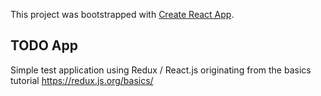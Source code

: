 This project was bootstrapped with [Create React App](https://github.com/facebook/create-react-app).

## TODO App

Simple test application using Redux / React.js originating from the basics tutorial https://redux.js.org/basics/